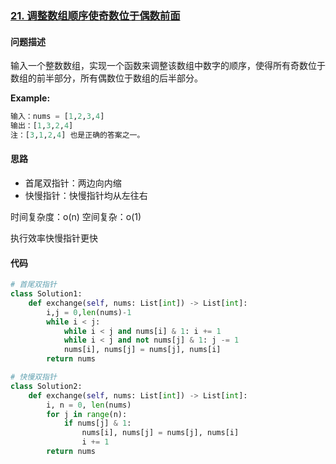### [21. 调整数组顺序使奇数位于偶数前面](https://leetcode-cn.com/problems/diao-zheng-shu-zu-shun-xu-shi-qi-shu-wei-yu-ou-shu-qian-mian-lcof/)

#### 问题描述
输入一个整数数组，实现一个函数来调整该数组中数字的顺序，使得所有奇数位于数组的前半部分，所有偶数位于数组的后半部分。

**Example:**
```python
输入：nums = [1,2,3,4]
输出：[1,3,2,4]
注：[3,1,2,4] 也是正确的答案之一。
```

#### 思路
- 首尾双指针：两边向内缩
- 快慢指针：快慢指针均从左往右

时间复杂度：o(n)
空间复杂：o(1)

执行效率快慢指针更快

#### 代码

```python
# 首尾双指针
class Solution1:
    def exchange(self, nums: List[int]) -> List[int]:
        i,j = 0,len(nums)-1
        while i < j:
            while i < j and nums[i] & 1: i += 1
            while i < j and not nums[j] & 1: j -= 1
            nums[i], nums[j] = nums[j], nums[i]
        return nums
```

```python
# 快慢双指针
class Solution2:
    def exchange(self, nums: List[int]) -> List[int]:
        i, n = 0, len(nums)
        for j in range(n):
            if nums[j] & 1:
                nums[i], nums[j] = nums[j], nums[i]
                i += 1
        return nums
```
